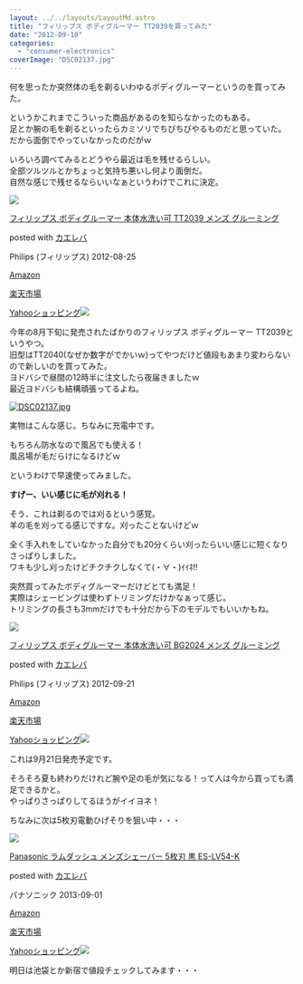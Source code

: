 ```yaml
---
layout: ../../layouts/LayoutMd.astro
title: "フィリップス ボディグルーマー TT2039を買ってみた"
date: "2012-09-10"
categories: 
  - "consumer-electronics"
coverImage: "DSC02137.jpg"
---
```


何を思ったか突然体の毛を剃るいわゆるボディグルーマーというのを買ってみた。

というかこれまでこういった商品があるのを知らなかったのもある。  
足とか腕の毛を剃るといったらカミソリでちびちびやるものだと思っていた。  
だから面倒でやっていなかったのだがｗ

いろいろ調べてみるとどうやら最近は毛を残せるらしい。  
全部ツルツルとかちょっと気持ち悪いし何より面倒だ。  
自然な感じで残せるならいいなぁというわけでこれに決定。

[![](/wp/images/31Nw0WCuuhL._SL160_.jpg)](https://www.amazon.co.jp/exec/obidos/ASIN/B008R52N6Y/mizuka123-22/ref=nosim/)

[フィリップス ボディグルーマー 本体水洗い可 TT2039 メンズ グルーミング](https://www.amazon.co.jp/exec/obidos/ASIN/B008R52N6Y/mizuka123-22/ref=nosim/)

posted with [カエレバ](http://kaereba.com)

Philips (フィリップス) 2012-08-25

[Amazon](http://www.amazon.co.jp/gp/search?keywords=TT2039&__mk_ja_JP=%83J%83%5E%83J%83i&tag=mizuka123-22 "アマゾン")

[楽天市場](http://hb.afl.rakuten.co.jp/hgc/032b53ee.4b34c5ee.0f4a541e.f440145e/?pc=http%3A%2F%2Fsearch.rakuten.co.jp%2Fsearch%2Fmall%2FTT2039%2F-%2Ff.1-p.1-s.1-sf.0-st.A-v.2%3Fx%3D0%26scid%3Daf_ich_link_urltxt%26m%3Dhttp%3A%2F%2Fm.rakuten.co.jp%2F "楽天市場")

[Yahooショッピング![](//ad.jp.ap.valuecommerce.com/servlet/gifbanner?sid=3066752&pid=881990642)](//ck.jp.ap.valuecommerce.com/servlet/referral?sid=3066752&pid=881990642&vc_url=http%3A%2F%2Fshopping.search.yahoo.co.jp%2Fsearch%3FuIv%3Don%26ei%3DUTF-8%26tab_ex%3Dcommerce%26slider%3D0%26va%3DTT2039 "Yahooショッピング")

今年の8月下旬に発売されたばかりのフィリップス ボディグルーマー TT2039というやつ。  
旧型はTT2040(なぜか数字がでかいｗ)ってやつだけど値段もあまり変わらないので新しいのを買ってみた。  
ヨドバシで昼間の12時半に注文したら夜届きましたｗ  
最近ヨドバシも結構頑張ってるよね。

[![DSC02137.jpg](/wp/images/9031471666_dfa2c40ff0.jpg)](http://www.flickr.com/photos/67522130@N08/9031471666/ "DSC02137.jpg")

実物はこんな感じ。ちなみに充電中です。

もちろん防水なので風呂でも使える！  
風呂場が毛だらけになるけどｗ

というわけで早速使ってみました。

**すげー、いい感じに毛が刈れる！**

そう、これは剃るのでは刈るという感覚。  
羊の毛を刈ってる感じですな。刈ったことないけどｗ

全く手入れをしていなかった自分でも20分くらい刈ったらいい感じに短くなりさっぱりしました。  
ワキも少し刈ったけどチクチクしなくて(・∀・)ｲｲﾈ!!

突然買ってみたボディグルーマーだけどとても満足！  
実際はシェービングは使わずトリミングだけかなぁって感じ。  
トリミングの長さも3mmだけでも十分だから下のモデルでもいいかもね。

[![](/wp/images/316mO4-WejL._SL160_.jpg)](https://www.amazon.co.jp/exec/obidos/ASIN/B008R52N6O/mizuka123-22/ref=nosim/)

[フィリップス ボディグルーマー 本体水洗い可 BG2024 メンズ グルーミング](https://www.amazon.co.jp/exec/obidos/ASIN/B008R52N6O/mizuka123-22/ref=nosim/)

posted with [カエレバ](http://kaereba.com)

Philips (フィリップス) 2012-09-21

[Amazon](http://www.amazon.co.jp/gp/search?keywords=BG2024&__mk_ja_JP=%83J%83%5E%83J%83i&tag=mizuka123-22 "アマゾン")

[楽天市場](http://hb.afl.rakuten.co.jp/hgc/032b53ee.4b34c5ee.0f4a541e.f440145e/?pc=http%3A%2F%2Fsearch.rakuten.co.jp%2Fsearch%2Fmall%2FBG2024%2F-%2Ff.1-p.1-s.1-sf.0-st.A-v.2%3Fx%3D0%26scid%3Daf_ich_link_urltxt%26m%3Dhttp%3A%2F%2Fm.rakuten.co.jp%2F "楽天市場")

[Yahooショッピング![](//ad.jp.ap.valuecommerce.com/servlet/gifbanner?sid=3066752&pid=881990642)](//ck.jp.ap.valuecommerce.com/servlet/referral?sid=3066752&pid=881990642&vc_url=http%3A%2F%2Fshopping.search.yahoo.co.jp%2Fsearch%3FuIv%3Don%26ei%3DUTF-8%26tab_ex%3Dcommerce%26slider%3D0%26va%3DBG2024 "Yahooショッピング")

これは9月21日発売予定です。

そろそろ夏も終わりだけれど腕や足の毛が気になる！って人は今から買っても満足できるかと。  
やっぱりさっぱりしてるほうがイイヨネ！

ちなみに次は5枚刃電動ひげそりを狙い中・・・

[![](/wp/images/31RaQ0tm3YL._SL160_.jpg)](https://www.amazon.co.jp/exec/obidos/ASIN/B00E59PL9W/mizuka123-22/ref=nosim/)

[Panasonic ラムダッシュ メンズシェーバー 5枚刃 黒 ES-LV54-K](https://www.amazon.co.jp/exec/obidos/ASIN/B00E59PL9W/mizuka123-22/ref=nosim/)

posted with [カエレバ](http://kaereba.com)

パナソニック 2013-09-01

[Amazon](http://www.amazon.co.jp/gp/search?keywords=ES-LV54-K&__mk_ja_JP=%83J%83%5E%83J%83i&tag=mizuka123-22 "アマゾン")

[楽天市場](http://hb.afl.rakuten.co.jp/hgc/032b53ee.4b34c5ee.0f4a541e.f440145e/?pc=http%3A%2F%2Fsearch.rakuten.co.jp%2Fsearch%2Fmall%2FES-LV54-K%2F-%2Ff.1-p.1-s.1-sf.0-st.A-v.2%3Fx%3D0%26scid%3Daf_ich_link_urltxt%26m%3Dhttp%3A%2F%2Fm.rakuten.co.jp%2F "楽天市場")

[Yahooショッピング![](//ad.jp.ap.valuecommerce.com/servlet/gifbanner?sid=3066752&pid=881990642)](//ck.jp.ap.valuecommerce.com/servlet/referral?sid=3066752&pid=881990642&vc_url=http%3A%2F%2Fshopping.search.yahoo.co.jp%2Fsearch%3FuIv%3Don%26ei%3DUTF-8%26tab_ex%3Dcommerce%26slider%3D0%26va%3DES-LV54-K "Yahooショッピング")

明日は池袋とか新宿で値段チェックしてみます・・・
